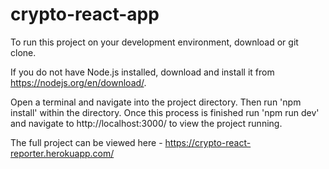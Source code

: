 # crypto-react-app

To run this project on your development environment, download or git clone.

If you do not have Node.js installed, download and install it from 
https://nodejs.org/en/download/. 

Open a terminal and navigate into the project directory.
Then run 'npm install' within the directory. Once this process is 
finished run 'npm run dev' and navigate to http://localhost:3000/
to view the project running.

The full project can be viewed here - https://crypto-react-reporter.herokuapp.com/

